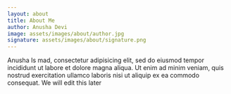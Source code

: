 ```yaml
---
layout: about
title: About Me
author: Anusha Devi
image: assets/images/about/author.jpg
signature: assets/images/about/signature.png
---
```


Anusha Is mad, consectetur adipisicing elit, sed do eiusmod tempor incididunt ut labore et
dolore magna aliqua. Ut enim ad minim veniam, quis nostrud exercitation ullamco laboris nisi ut aliquip ex ea
commodo consequat.
We will edit this later
